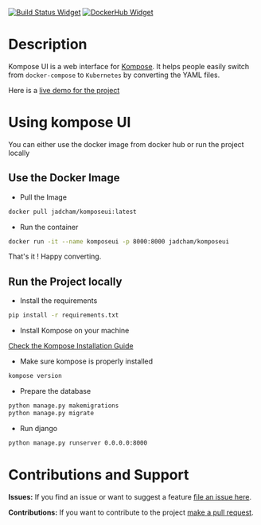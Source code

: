 
[![Build Status Widget]][Build Status] [![DockerHub Widget]][DockerHub]

# Description

Kompose UI is a web interface for [Kompose](http://kompose.io). It helps people easily switch from `docker-compose` to `Kubernetes` by converting the YAML files.

Here is a [live demo for the project](https://composetokube.com)

# Using kompose UI

You can either use the docker image from docker hub or run the project locally

## Use the Docker Image

* Pull the Image

```sh
docker pull jadcham/komposeui:latest
```

* Run the container
```sh
docker run -it --name komposeui -p 8000:8000 jadcham/komposeui
```

That's it ! Happy converting.

## Run the Project locally

* Install the requirements
```sh
pip install -r requirements.txt
```

* Install Kompose on your machine

[Check the Kompose Installation Guide](https://github.com/kubernetes/kompose#installation)

* Make sure kompose is properly installed
```sh
kompose version
```

* Prepare the database
```sh
python manage.py makemigrations
python manage.py migrate
```

* Run django
```sh
python manage.py runserver 0.0.0.0:8000
```

# Contributions and Support

__Issues:__ If you find an issue or want to suggest a feature [file an issue here](https://github.com/jadcham/komposeui/issues).

__Contributions:__ If you want to contribute to the project [make a pull request](https://github.com/jadcham/komposeui/pulls).


[Build Status]: https://travis-ci.org/jadcham/komposeui
[Build Status Widget]: https://travis-ci.org/jadcham/komposeui.svg?branch=master
[DockerHub]: https://hub.docker.com/r/jadcham/komposeui/
[DockerHub Widget]: https://img.shields.io/docker/pulls/jadcham/komposeui.svg

